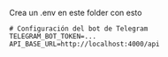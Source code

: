 Crea un .env en este folder con esto

```
# Configuración del bot de Telegram
TELEGRAM_BOT_TOKEN=...
API_BASE_URL=http://localhost:4000/api
```